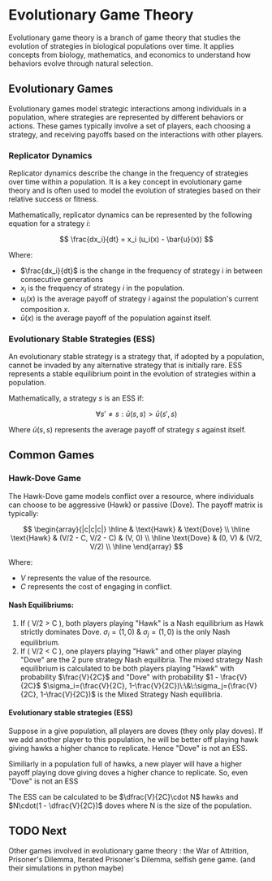 # Evolutionary Game Theory

Evolutionary game theory is a branch of game theory that studies the evolution of strategies in biological populations over time. It applies concepts from biology, mathematics, and economics to understand how behaviors evolve through natural selection.

## Evolutionary Games

Evolutionary games model strategic interactions among individuals in a population, where strategies are represented by different behaviors or actions. These games typically involve a set of players, each choosing a strategy, and receiving payoffs based on the interactions with other players.

### Replicator Dynamics

Replicator dynamics describe the change in the frequency of strategies over time within a population. It is a key concept in evolutionary game theory and is often used to model the evolution of strategies based on their relative success or fitness.

Mathematically, replicator dynamics can be represented by the following equation for a strategy $i$:

$$
\frac{dx_i}{dt} = x_i (u_i(x) - \bar{u}(x))
$$

Where:
- $\frac{dx_i}{dt}$ is the change in the frequency of strategy i in between consecutive generations
- $x_i$ is the frequency of strategy $i$ in the population.
- $u_i(x)$ is the average payoff of strategy $i$ against the population's current composition $x$.
- $\bar{u}(x)$ is the average payoff of the population against itself.

### Evolutionary Stable Strategies (ESS)

An evolutionary stable strategy is a strategy that, if adopted by a population, cannot be invaded by any alternative strategy that is initially rare. ESS represents a stable equilibrium point in the evolution of strategies within a population.

Mathematically, a strategy $s$ is an ESS if:

$$
\forall s' \neq s: \bar{u}(s, s) > \bar{u}(s', s)
$$

Where $\bar{u}(s, s)$ represents the average payoff of strategy $s$ against itself.

## Common Games 

### Hawk-Dove Game

The Hawk-Dove game models conflict over a resource, where individuals can choose to be aggressive (Hawk) or passive (Dove). The payoff matrix is typically:

$$
\begin{array}{|c|c|c|}
\hline
& \text{Hawk} & \text{Dove} \\
\hline
\text{Hawk} & (V/2 - C, V/2 - C) & (V, 0) \\
\hline
\text{Dove} & (0, V) & (V/2, V/2) \\
\hline
\end{array}
$$

Where:
- $V$ represents the value of the resource.
- $C$ represents the cost of engaging in conflict.

#### Nash Equilibriums:
1. If \( V/2 > C \), both players playing "Hawk" is a Nash equilibrium as Hawk strictly dominates Dove. $\sigma_i=(1,0) \:\&\: \sigma_j=(1,0)$ is the only Nash equilibrium.
2. If \( V/2 < C \), one players playing "Hawk" and other player playing "Dove" are the 2 pure strategy Nash equilibria. The mixed strategy Nash equilibrium is calculated to be both players playing "Hawk" with probability $\frac{V}{2C}$ and "Dove" with probability $1 - \frac{V}{2C}$ $\sigma_i=(\frac{V}{2C}, 1-\frac{V}{2C})\:\&\:\sigma_j=(\frac{V}{2C}, 1-\frac{V}{2C})$ is the Mixed Strategy Nash equilibria.

#### Evolutionary stable strategies (ESS)
Suppose in a give population, all players are doves (they only play doves). If we add another player to this population, he will be better off playing hawk giving hawks a higher chance to replicate. Hence "Dove" is not an ESS.

Similiarly in a population full of hawks, a new player will have a higher payoff playing dove giving doves a higher chance to replicate. So, even "Dove" is not an ESS

The ESS can be calculated to be $\dfrac{V}{2C}\cdot N$ hawks and $N\cdot(1 - \dfrac{V}{2C})$ doves where N is the size of the population.


## TODO Next

Other games involved in evolutionary game theory : the War of Attrition, Prisoner's Dilemma, Iterated Prisoner's Dilemma, selfish gene game. (and their simulations in python maybe)
